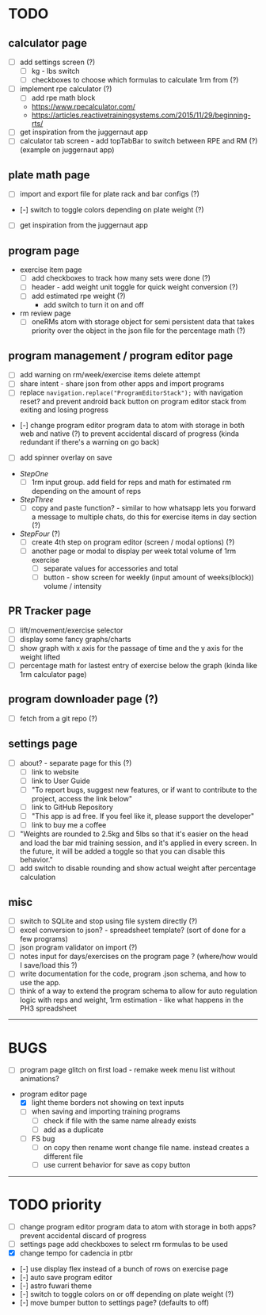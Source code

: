 # TODO

## calculator page
  - [ ] add settings screen (?)
    - [ ] kg - lbs switch
    - [ ] checkboxes to choose which formulas to calculate 1rm from (?)
  - [ ] implement rpe calculator (?)
    - [ ] add rpe math block
    - https://www.rpecalculator.com/
    - https://articles.reactivetrainingsystems.com/2015/11/29/beginning-rts/
  - [ ] get inspiration from the juggernaut app
  - [ ] calculator tab screen - add topTabBar to switch between RPE and RM (?) (example on juggernaut app)

## plate math page
  - [ ] import and export file for plate rack and bar configs (?)
  - [-] switch to toggle colors depending on plate weight (?)
  - [ ] get inspiration from the juggernaut app

## program page
  - exercise item page
    - [ ] add checkboxes to track how many sets were done (?)
    - [ ] header - add weight unit toggle for quick weight conversion (?)
    - [ ] add estimated rpe weight (?)
      - add switch to turn it on and off
  - rm review page
    - [ ] oneRMs atom with storage object for semi persistent data that takes priority over the object in the json file for the percentage math (?)

## program management / program editor page
  - [ ] add warning on rm/week/exercise items delete attempt
  - [ ] share intent - share json from other apps and import programs
  - [ ] replace `navigation.replace("ProgramEditorStack");` with navigation reset? and prevent android back button on program editor stack from exiting and losing progress
  - [-] change program editor program data to atom with storage in both web and native (?) to prevent accidental discard of progress (kinda redundant if there's a warning on go back)
  - [ ] add spinner overlay on save
  - *StepOne*
    - [ ] 1rm input group. add field for reps and math for estimated rm depending on the amount of reps
  - *StepThree*
    - [ ] copy and paste function? - similar to how whatsapp lets you forward a message to multiple chats, do this for exercise items in day section (?)
  - *StepFour* (?)
    - [ ] create 4th step on program editor (screen / modal options) (?)
    - [ ] another page or modal to display per week total volume of 1rm exercise
      - [ ] separate values for accessories and total
      - [ ] button - show screen for weekly (input amount of weeks(block)) volume / intensity

## PR Tracker page
  - [ ] lift/movement/exercise selector
  - [ ] display some fancy graphs/charts
  - [ ] show graph with x axis for the passage of time and the y axis for the weight lifted
  - [ ] percentage math for lastest entry of exercise below the graph (kinda like 1rm calculator page)

## program downloader page (?)
  - [ ] fetch from a git repo (?)

## settings page
  - [ ] about? - separate page for this (?)
    - [ ] link to website
    - [ ] link to User Guide
    - [ ] "To report bugs, suggest new features, or if want to contribute to the project, access the link below"
    - [ ] link to GitHub Repository
    - [ ] "This app is ad free. If you feel like it, please support the developer"
    - [ ] link to buy me a coffee
  - [ ] "Weights are rounded to 2.5kg and 5lbs so that it's easier on the head and load the bar mid training session, and it's applied in every screen. In the future, it will be added a toggle so that you can disable this behavior."
  - [ ] add switch to disable rounding and show actual weight after percentage calculation

## misc
  - [ ] switch to SQLite and stop using file system directly (?)
  - [ ] excel conversion to json? - spreadsheet template? (sort of done for a few programs)
  - [ ] json program validator on import (?)
  - [ ] notes input for days/exercises on the program page ? (where/how would I save/load this ?)
  - [ ] write documentation for the code, program .json schema, and how to use the app.
  - [ ] think of a way to extend the program schema to allow for auto regulation logic with reps and weight, 1rm estimation - like what happens in the PH3 spreadsheet

---

# BUGS

- [ ] program page glitch on first load - remake week menu list without animations?

- program editor page
  - [x] light theme borders not showing on text inputs
  - [ ] when saving and importing training programs
    - [ ] check if file with the same name already exists
    - [ ] add as a duplicate
  - [ ] FS bug
    - [ ] on copy then rename wont change file name. instead creates a different file
    - [ ] use current behavior for save as copy button

---

# TODO priority

- [ ] change program editor program data to atom with storage in both apps? prevent accidental discard of progress
- [ ] settings page add checkboxes to select rm formulas to be used
- [x] change tempo for cadencia in ptbr
- [-] use display flex instead of a bunch of rows on exercise page
- [-] auto save program editor
- [-] astro fuwari theme
- [-] switch to toggle colors on or off depending on plate weight (?)
- [-] move bumper button to settings page? (defaults to off)

